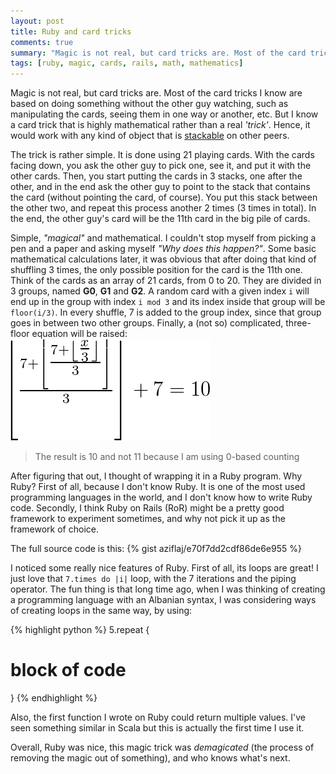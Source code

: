 ```yaml
---
layout: post
title: Ruby and card tricks
comments: true
summary: "Magic is not real, but card tricks are. Most of the card tricks I know are based on doing something without the other guy watching, such as manipulating the cards, seeing them in one way or another, etc. But I know a card trick that is highly mathematical rather than a real ‘trick’. Hence, it would work with any kind of object that is stackable on other peers."
tags: [ruby, magic, cards, rails, math, mathematics]
---
```


Magic is not real, but card tricks are. Most of the card tricks I know are based on doing something without the other guy watching, such as manipulating the cards, seeing them in one way or another, etc. But I know a card trick that is highly mathematical rather than a real _'trick'_. Hence, it would work with any kind of object that is [stackable](https://www.google.com/search?q=stackable&ie=utf-8&oe=utf-8#q=define+stackable) on other peers.

The trick is rather simple. It is done using 21 playing cards. With the cards facing down, you ask the other guy to pick one, see it, and put it with the other cards. Then, you start putting the cards in 3 stacks, one after the other, and in the end ask the other guy to point to the stack that contains the card (without pointing the card, of course). You put this stack between the other two, and repeat this process another 2 times (3 times in total). In the end, the other guy's card will be the 11th card in the big pile of cards.

Simple, _"magical"_ and mathematical. I couldn't stop myself from picking a pen and a paper and asking myself _"Why does this happen?"_. Some basic mathematical calculations later, it was obvious that after doing that kind of shuffling 3 times, the only possible position for the card is the 11th one. Think of the cards as an array of 21 cards, from 0 to 20. They are divided in 3 groups, named **G0**, **G1** and **G2**. A random card with a given index `i` will end up in the group with index `i mod 3` and its index inside that group will be `floor(i/3)`. In every shuffle, 7 is added to the group index, since that group goes in between two other groups. Finally, a (not so) complicated, three-floor equation will be raised:
![three-floor equation](/images/magic-tricks/3rd.png)

> The result is 10 and not 11 because I am using 0-based counting


After figuring that out, I thought of wrapping it in a Ruby program. Why Ruby? First of all, because I don't know Ruby. It is one of the most used programming languages in the world, and I don't know how to write Ruby code. Secondly, I think Ruby on Rails (RoR) might be a pretty good framework to experiment sometimes, and why not pick it up as the framework of choice.

The full source code is this:
{% gist aziflaj/e70f7dd2cdf86de6e955 %}

I noticed some  really nice features of Ruby. 
First of all, its loops are great! I just love that `7.times do |i|` loop, with the 7 iterations and the piping operator. The fun thing is that long time ago, when I was thinking of creating a programming language with an Albanian syntax, I was considering ways of creating loops in the same way, by using:

{% highlight python %}
5.repeat {
  # block of code
}
{% endhighlight %}

Also, the first function I wrote on Ruby could return multiple values. I've seen something similar in Scala but this is actually the first time I use it.

Overall, Ruby was nice, this magic trick was _demagicated_ (the process of removing the magic out of something), and who knows what's next.

